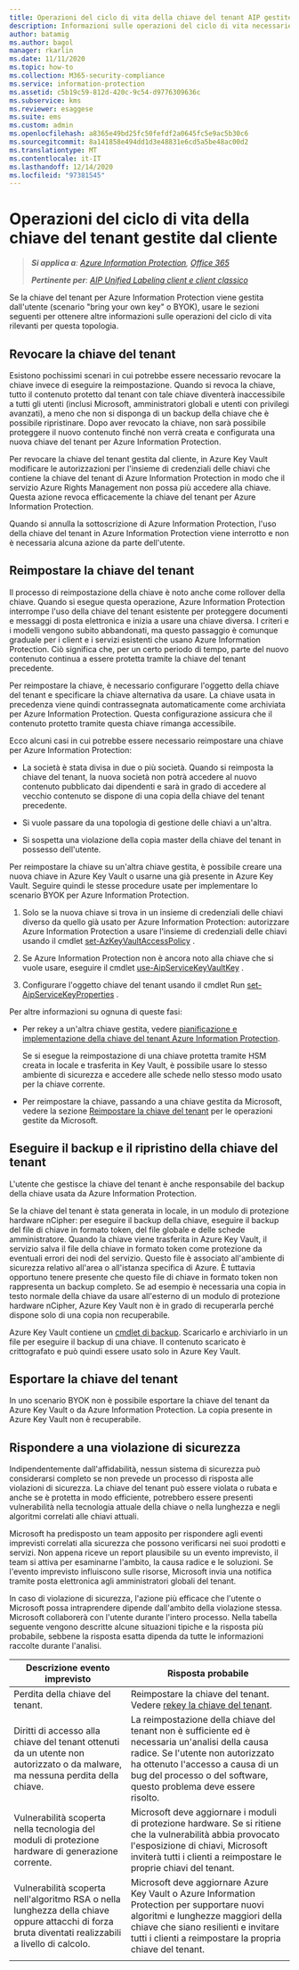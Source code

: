 ```yaml
---
title: Operazioni del ciclo di vita della chiave del tenant AIP gestite dal cliente
description: Informazioni sulle operazioni del ciclo di vita necessarie per la gestione da parte dell'utente della chiave del tenant per Azure Information Protection (scenario "bring your own key" o BYOK).
author: batamig
ms.author: bagol
manager: rkarlin
ms.date: 11/11/2020
ms.topic: how-to
ms.collection: M365-security-compliance
ms.service: information-protection
ms.assetid: c5b19c59-812d-420c-9c54-d9776309636c
ms.subservice: kms
ms.reviewer: esaggese
ms.suite: ems
ms.custom: admin
ms.openlocfilehash: a8365e49bd25fc50fefdf2a0645fc5e9ac5b30c6
ms.sourcegitcommit: 8a141858e494dd1d3e48831e6cd5a5be48ac00d2
ms.translationtype: MT
ms.contentlocale: it-IT
ms.lasthandoff: 12/14/2020
ms.locfileid: "97381545"
---
```

# <a name="customer-managed-tenant-key-life-cycle-operations"></a>Operazioni del ciclo di vita della chiave del tenant gestite dal cliente

>***Si applica a**: [Azure Information Protection](https://azure.microsoft.com/pricing/details/information-protection), [Office 365](https://download.microsoft.com/download/E/C/F/ECF42E71-4EC0-48FF-AA00-577AC14D5B5C/Azure_Information_Protection_licensing_datasheet_EN-US.pdf)*
>
>***Pertinente per**: [AIP Unified Labeling client e client classico](faqs.md#whats-the-difference-between-the-azure-information-protection-classic-and-unified-labeling-clients)*

Se la chiave del tenant per Azure Information Protection viene gestita dall'utente (scenario "bring your own key" o BYOK), usare le sezioni seguenti per ottenere altre informazioni sulle operazioni del ciclo di vita rilevanti per questa topologia.

## <a name="revoke-your-tenant-key"></a>Revocare la chiave del tenant

Esistono pochissimi scenari in cui potrebbe essere necessario revocare la chiave invece di eseguire la reimpostazione. Quando si revoca la chiave, tutto il contenuto protetto dal tenant con tale chiave diventerà inaccessibile a tutti gli utenti (inclusi Microsoft, amministratori globali e utenti con privilegi avanzati), a meno che non si disponga di un backup della chiave che è possibile ripristinare. Dopo aver revocato la chiave, non sarà possibile proteggere il nuovo contenuto finché non verrà creata e configurata una nuova chiave del tenant per Azure Information Protection. 

Per revocare la chiave del tenant gestita dal cliente, in Azure Key Vault modificare le autorizzazioni per l'insieme di credenziali delle chiavi che contiene la chiave del tenant di Azure Information Protection in modo che il servizio Azure Rights Management non possa più accedere alla chiave. Questa azione revoca efficacemente la chiave del tenant per Azure Information Protection.

Quando si annulla la sottoscrizione di Azure Information Protection, l'uso della chiave del tenant in Azure Information Protection viene interrotto e non è necessaria alcuna azione da parte dell'utente.

## <a name="rekey-your-tenant-key"></a>Reimpostare la chiave del tenant

Il processo di reimpostazione della chiave è noto anche come rollover della chiave. Quando si esegue questa operazione, Azure Information Protection interrompe l'uso della chiave del tenant esistente per proteggere documenti e messaggi di posta elettronica e inizia a usare una chiave diversa. I criteri e i modelli vengono subito abbandonati, ma questo passaggio è comunque graduale per i client e i servizi esistenti che usano Azure Information Protection. Ciò significa che, per un certo periodo di tempo, parte del nuovo contenuto continua a essere protetta tramite la chiave del tenant precedente.

Per reimpostare la chiave, è necessario configurare l'oggetto della chiave del tenant e specificare la chiave alternativa da usare. La chiave usata in precedenza viene quindi contrassegnata automaticamente come archiviata per Azure Information Protection. Questa configurazione assicura che il contenuto protetto tramite questa chiave rimanga accessibile.

Ecco alcuni casi in cui potrebbe essere necessario reimpostare una chiave per Azure Information Protection:

- La società è stata divisa in due o più società. Quando si reimposta la chiave del tenant, la nuova società non potrà accedere al nuovo contenuto pubblicato dai dipendenti e sarà in grado di accedere al vecchio contenuto se dispone di una copia della chiave del tenant precedente.

- Si vuole passare da una topologia di gestione delle chiavi a un'altra. 

- Si sospetta una violazione della copia master della chiave del tenant in possesso dell'utente.

Per reimpostare la chiave su un'altra chiave gestita, è possibile creare una nuova chiave in Azure Key Vault o usarne una già presente in Azure Key Vault. Seguire quindi le stesse procedure usate per implementare lo scenario BYOK per Azure Information Protection. 

1. Solo se la nuova chiave si trova in un insieme di credenziali delle chiavi diverso da quello già usato per Azure Information Protection: autorizzare Azure Information Protection a usare l'insieme di credenziali delle chiavi usando il cmdlet [set-AzKeyVaultAccessPolicy](/powershell/module/az.keyvault/set-azkeyvaultaccesspolicy) .

1. Se Azure Information Protection non è ancora noto alla chiave che si vuole usare, eseguire il cmdlet [use-AipServiceKeyVaultKey](/powershell/module/aipservice/use-aipservicekeyvaultkey) .

1. Configurare l'oggetto chiave del tenant usando il cmdlet Run [set-AipServiceKeyProperties](/powershell/module/aipservice/set-aipservicekeyproperties) .

Per altre informazioni su ognuna di queste fasi:

- Per rekey a un'altra chiave gestita, vedere [pianificazione e implementazione della chiave del tenant Azure Information Protection](plan-implement-tenant-key.md).

    
    Se si esegue la reimpostazione di una chiave protetta tramite HSM creata in locale e trasferita in Key Vault, è possibile usare lo stesso ambiente di sicurezza e accedere alle schede nello stesso modo usato per la chiave corrente.

- Per reimpostare la chiave, passando a una chiave gestita da Microsoft, vedere la sezione [Reimpostare la chiave del tenant](operations-microsoft-managed-tenant-key.md#rekey-your-tenant-key) per le operazioni gestite da Microsoft.

## <a name="backup-and-recover-your-tenant-key"></a>Eseguire il backup e il ripristino della chiave del tenant

L'utente che gestisce la chiave del tenant è anche responsabile del backup della chiave usata da Azure Information Protection. 

Se la chiave del tenant è stata generata in locale, in un modulo di protezione hardware nCipher: per eseguire il backup della chiave, eseguire il backup del file di chiave in formato token, del file globale e delle schede amministratore. Quando la chiave viene trasferita in Azure Key Vault, il servizio salva il file della chiave in formato token come protezione da eventuali errori dei nodi del servizio. Questo file è associato all'ambiente di sicurezza relativo all'area o all'istanza specifica di Azure. È tuttavia opportuno tenere presente che questo file di chiave in formato token non rappresenta un backup completo. Se ad esempio è necessaria una copia in testo normale della chiave da usare all'esterno di un modulo di protezione hardware nCipher, Azure Key Vault non è in grado di recuperarla perché dispone solo di una copia non recuperabile.

Azure Key Vault contiene un [cmdlet di backup](/powershell/module/az.keyvault/backup-azkeyvaultkey). Scaricarlo e archiviarlo in un file per eseguire il backup di una chiave. Il contenuto scaricato è crittografato e può quindi essere usato solo in Azure Key Vault. 

## <a name="export-your-tenant-key"></a>Esportare la chiave del tenant

In uno scenario BYOK non è possibile esportare la chiave del tenant da Azure Key Vault o da Azure Information Protection. La copia presente in Azure Key Vault non è recuperabile. 

## <a name="respond-to-a-breach"></a>Rispondere a una violazione di sicurezza

Indipendentemente dall'affidabilità, nessun sistema di sicurezza può considerarsi completo se non prevede un processo di risposta alle violazioni di sicurezza. La chiave del tenant può essere violata o rubata e anche se è protetta in modo efficiente, potrebbero essere presenti vulnerabilità nella tecnologia attuale della chiave o nella lunghezza e negli algoritmi correlati alle chiavi attuali.

Microsoft ha predisposto un team apposito per rispondere agli eventi imprevisti correlati alla sicurezza che possono verificarsi nei suoi prodotti e servizi. Non appena riceve un report plausibile su un evento imprevisto, il team si attiva per esaminarne l'ambito, la causa radice e le soluzioni. Se l'evento imprevisto influiscono sulle risorse, Microsoft invia una notifica tramite posta elettronica agli amministratori globali del tenant.

In caso di violazione di sicurezza, l'azione più efficace che l'utente o Microsoft possa intraprendere dipende dall'ambito della violazione stessa. Microsoft collaborerà con l'utente durante l'intero processo. Nella tabella seguente vengono descritte alcune situazioni tipiche e la risposta più probabile, sebbene la risposta esatta dipenda da tutte le informazioni raccolte durante l'analisi.

|Descrizione evento imprevisto|Risposta probabile|
|------------------------|-------------------|
|Perdita della chiave del tenant.|Reimpostare la chiave del tenant. Vedere [rekey la chiave del tenant](#rekey-your-tenant-key).|
|Diritti di accesso alla chiave del tenant ottenuti da un utente non autorizzato o da malware, ma nessuna perdita della chiave.|La reimpostazione della chiave del tenant non è sufficiente ed è necessaria un'analisi della causa radice. Se l'utente non autorizzato ha ottenuto l'accesso a causa di un bug del processo o del software, questo problema deve essere risolto.|
|Vulnerabilità scoperta nella tecnologia del moduli di protezione hardware di generazione corrente.|Microsoft deve aggiornare i moduli di protezione hardware. Se si ritiene che la vulnerabilità abbia provocato l'esposizione di chiavi, Microsoft inviterà tutti i clienti a reimpostare le proprie chiavi del tenant.|
|Vulnerabilità scoperta nell'algoritmo RSA o nella lunghezza della chiave oppure attacchi di forza bruta diventati realizzabili a livello di calcolo.|Microsoft deve aggiornare Azure Key Vault o Azure Information Protection per supportare nuovi algoritmi e lunghezze maggiori della chiave che siano resilienti e invitare tutti i clienti a reimpostare la propria chiave del tenant.|
| | |